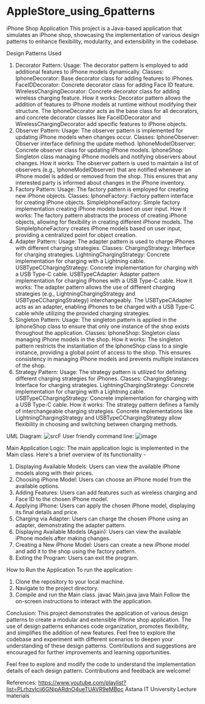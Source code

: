 # AppleStore_using_6patterns

iPhone Shop Application
This project is a Java-based application that simulates an iPhone shop, showcasing the implementation of various design patterns to enhance flexibility, modularity, and extensibility in the codebase.

Design Patterns Used

1. Decorator Pattern:
Usage: The decorator pattern is employed to add additional features to iPhone models dynamically.
Classes:
IphoneDecorator: Base decorator class for adding features to iPhones.
FaceIDDecorator: Concrete decorator class for adding Face ID feature.
WirelessChargingDecorator: Concrete decorator class for adding wireless charging feature.
How it works: Decorator pattern allows the addition of features to iPhone models at runtime without modifying their structure. The IphoneDecorator acts as the base class for all decorators, and concrete decorator classes like FaceIDDecorator and WirelessChargingDecorator add specific features to iPhone objects.
2. Observer Pattern:
Usage: The observer pattern is implemented for updating iPhone models when changes occur.
Classes:
IphoneObserver: Observer interface defining the update method.
IphoneModelObserver: Concrete observer class for updating iPhone models.
IphoneShop: Singleton class managing iPhone models and notifying observers about changes.
How it works: The observer pattern is used to maintain a list of observers (e.g., IphoneModelObserver) that are notified whenever an iPhone model is added or removed from the shop. This ensures that any interested party is informed about changes in the iPhone inventory.
3. Factory Pattern:
Usage: The factory pattern is employed for creating new iPhone objects.
Classes:
IphoneFactory: Factory pattern interface for creating iPhone objects.
SimpleIphoneFactory: Simple factory implementation creating iPhone models based on user input.
How it works: The factory pattern abstracts the process of creating iPhone objects, allowing for flexibility in creating different iPhone models. The SimpleIphoneFactory creates iPhone models based on user input, providing a centralized point for object creation.
4. Adapter Pattern:
Usage: The adapter pattern is used to charge iPhones with different charging strategies.
Classes:
ChargingStrategy: Interface for charging strategies.
LightningChargingStrategy: Concrete implementation for charging with a Lightning cable.
USBTypeCChargingStrategy: Concrete implementation for charging with a USB Type-C cable.
USBTypeCAdapter: Adapter pattern implementation for charging iPhones with a USB Type-C cable.
How it works: The adapter pattern allows the use of different charging strategies (e.g., LightningChargingStrategy and USBTypeCChargingStrategy) interchangeably. The USBTypeCAdapter acts as an adapter, enabling iPhones to be charged with a USB Type-C cable while utilizing the provided charging strategies.
5. Singleton Pattern:
Usage: The singleton pattern is applied in the IphoneShop class to ensure that only one instance of the shop exists throughout the application.
Classes:
IphoneShop: Singleton class managing iPhone models in the shop.
How it works: The singleton pattern restricts the instantiation of the IphoneShop class to a single instance, providing a global point of access to the shop. This ensures consistency in managing iPhone models and prevents multiple instances of the shop.
6. Strategy Pattern:
Usage: The strategy pattern is utilized for defining different charging strategies for iPhones.
Classes:
ChargingStrategy: Interface for charging strategies.
LightningChargingStrategy: Concrete implementation for charging with a Lightning cable.
USBTypeCChargingStrategy: Concrete implementation for charging with a USB Type-C cable.
How it works: The strategy pattern defines a family of interchangeable charging strategies. Concrete implementations like LightningChargingStrategy and USBTypeCChargingStrategy allow flexibility in choosing and switching between charging methods.

UML Diagram:
![srcF](https://github.com/AlikhanMDos/AppleStore_using_6patterns/assets/122694328/e8e080b6-54ce-4ee9-853c-b1401cacb803)
User friendly command line:
![image](https://github.com/AlikhanMDos/AppleStore_using_6patterns/assets/122694328/877a0d39-d487-47bb-96c8-0e0ed5cb679f)


Main Application Logic:
The main application logic is implemented in the Main class. 
Here's a brief overview of its functionality - 
1. Displaying Available Models: Users can view the available iPhone models along with their prices.
2. Choosing iPhone Model: Users can choose an iPhone model from the available options.
3. Adding Features: Users can add features such as wireless charging and Face ID to the chosen iPhone model.
4. Applying iPhone: Users can apply the chosen iPhone model, displaying its final details and price.
5. Charging via Adapter: Users can charge the chosen iPhone using an adapter, demonstrating the adapter pattern.
6. Displaying Available Models (Again): Users can view the available iPhone models after making changes.
7. Creating a New iPhone Model: Users can create a new iPhone model and add it to the shop using the factory pattern.
8. Exiting the Program: Users can exit the program.

How to Run the Application
To run the application:
1. Clone the repository to your local machine.
2. Navigate to the project directory.
3. Compile and run the Main class.
  javac Main.java
  java Main
Follow the on-screen instructions to interact with the application.

Conclusion:
This project demonstrates the application of various design patterns to create a modular and extensible iPhone shop application. The use of design patterns enhances code organization, promotes flexibility, and simplifies the addition of new features. Feel free to explore the codebase and experiment with different scenarios to deepen your understanding of these design patterns. Contributions and suggestions are encouraged for further improvements and learning opportunities.



Feel free to explore and modify the code to understand the implementation details of each design pattern. Contributions and feedback are welcome!



References:
https://www.youtube.com/playlist?list=PLrhzvIcii6GNjpARdnO4ueTUAVR9eMBpc
Astana IT University Lecture materials
